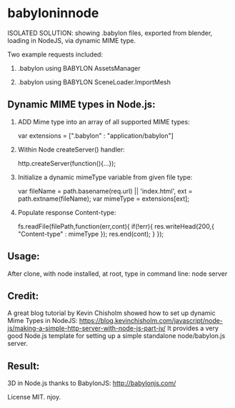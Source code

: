 # babyloninnode
ISOLATED SOLUTION: showing .babylon files, exported from blender, loading in NodeJS, via dynamic MIME type.

Two example requests included:

   1) .babylon using BABYLON AssetsManager
   
   2) .babylon using BABYLON SceneLoader.ImportMesh
   
## Dynamic MIME types in Node.js:

   1) ADD Mime type into an array of all supported MIME types:

		var extensions = [".babylon" : "application/babylon"] 

   2) Within Node createServer() handler:

        http.createServer(function(){...});

   3) Initialize a dynamic mimeType variable from given file type:

        var fileName = path.basename(req.url) || 'index.html',
            ext = path.extname(fileName);
        var mimeType = extensions[ext];     
 
   4) Populate response Content-type:

		fs.readFile(filePath,function(err,cont){
			if(!err){
				res.writeHead(200,{
					"Content-type" : mimeType
				});
				res.end(cont);
			}
		});

## Usage:
After clone, with node installed, at root, type in command line: node server
  
## Credit: 
A great blog tutorial by Kevin Chisholm showed how to set up dynamic Mime Types in NodeJS:
https://blog.kevinchisholm.com/javascript/node-js/making-a-simple-http-server-with-node-js-part-iv/
It provides a very good Node.js template for setting up a simple standalone node/babylon.js server. 

## Result: 
3D in Node.js thanks to BabylonJS: http://babylonjs.com/
 

License MIT. 
njoy.
